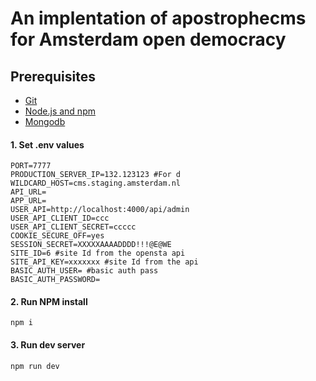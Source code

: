 # An implentation of apostrophecms for Amsterdam open democracy

## Prerequisites
 - [Git](https://git-scm.com/)
 - [Node.js and npm](https://nodejs.org/en/)
 - [Mongodb](https://www.mongodb.com/)


#### 1. Set .env values
```
PORT=7777
PRODUCTION_SERVER_IP=132.123123 #For d
WILDCARD_HOST=cms.staging.amsterdam.nl
API_URL=
APP_URL= 
USER_API=http://localhost:4000/api/admin
USER_API_CLIENT_ID=ccc
USER_API_CLIENT_SECRET=ccccc
COOKIE_SECURE_OFF=yes
SESSION_SECRET=XXXXXAAAADDDD!!!@E@WE
SITE_ID=6 #site Id from the opensta api
SITE_API_KEY=xxxxxxx #site Id from the api
BASIC_AUTH_USER= #basic auth pass
BASIC_AUTH_PASSWORD=

```

#### 2. Run NPM install

```
npm i
```


#### 3. Run dev server

```
npm run dev
```
